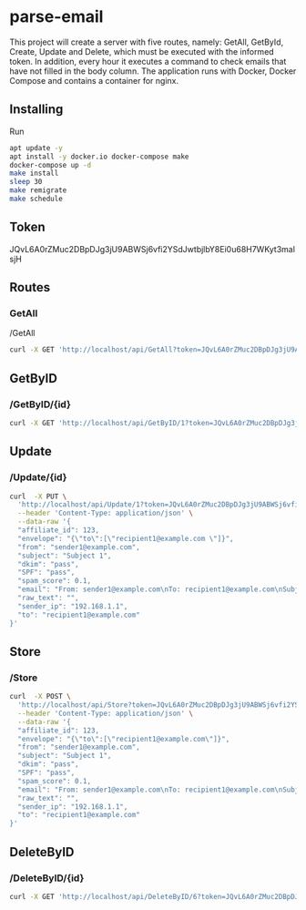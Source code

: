 # parse-email

This project will create a server with five routes, namely: GetAll, GetById, Create, Update and Delete, which must be executed with the informed token. In addition, every hour it executes a command to check emails that have not filled in the body column. The application runs with Docker, Docker Compose and contains a container for nginx.

## Installing

Run

```sh {"id":"01J5VBFFC445JCBYXA3FH3GWTP"}
apt update -y
apt install -y docker.io docker-compose make
docker-compose up -d
make install
sleep 30
make remigrate
make schedule
```

## Token

JQvL6A0rZMuc2DBpDJg3jU9ABWSj6vfi2YSdJwtbjlbY8Ei0u68H7WKyt3malsjH

## Routes

### GetAll

/GetAll

```sh {"id":"01J5XATAS5FD2595PXP65B0GRG"}
curl -X GET 'http://localhost/api/GetAll?token=JQvL6A0rZMuc2DBpDJg3jU9ABWSj6vfi2YSdJwtbjlbY8Ei0u68H7WKyt3malsjH'
```

## GetByID

### /GetByID/{id}

```sh {"id":"01J5XB70922P9B7MPY7NF2V49S"}
curl -X GET 'http://localhost/api/GetByID/1?token=JQvL6A0rZMuc2DBpDJg3jU9ABWSj6vfi2YSdJwtbjlbY8Ei0u68H7WKyt3malsjH'
```

## Update

### /Update/{id}

```sh {"id":"01J5XB8GKGAJERFHYYA7T5PQTG"}
curl  -X PUT \
  'http://localhost/api/Update/1?token=JQvL6A0rZMuc2DBpDJg3jU9ABWSj6vfi2YSdJwtbjlbY8Ei0u68H7WKyt3malsjH' \
  --header 'Content-Type: application/json' \
  --data-raw '{
  "affiliate_id": 123,
  "envelope": "{\"to\":[\"recipient1@example.com \"]}",
  "from": "sender1@example.com",
  "subject": "Subject 1",
  "dkim": "pass",
  "SPF": "pass",
  "spam_score": 0.1,
  "email": "From: sender1@example.com\nTo: recipient1@example.com\nSubject: Subject 1\nDate: Mon, 1 Jan 2023 12:00:00 +0000\nMessage-ID: <message1@example.com>\n\nThis is the body of the email 1.",
  "raw_text": "",
  "sender_ip": "192.168.1.1",
  "to": "recipient1@example.com"
}'
```

## Store

### /Store

```sh {"id":"01J5XB8VWSG7406DSB3RYMKY83"}
curl  -X POST \
  'http://localhost/api/Store?token=JQvL6A0rZMuc2DBpDJg3jU9ABWSj6vfi2YSdJwtbjlbY8Ei0u68H7WKyt3malsjH' \
  --header 'Content-Type: application/json' \
  --data-raw '{
  "affiliate_id": 123,
  "envelope": "{\"to\":[\"recipient1@example.com\"]}",
  "from": "sender1@example.com",
  "subject": "Subject 1",
  "dkim": "pass",
  "SPF": "pass",
  "spam_score": 0.1,
  "email": "From: sender1@example.com\nTo: recipient1@example.com\nSubject: Subject 1\nDate: Mon, 1 Jan 2023 12:00:00 +0000\nMessage-ID: <message1@example.com>\n\nThis is the body of the email 1.",
  "raw_text": "",
  "sender_ip": "192.168.1.1",
  "to": "recipient1@example.com"
}'
```

## DeleteByID

### /DeleteByID/{id}

```sh {"id":"01J5XB7KYV2D3SKZ57AM02PFM7"}
curl -X GET 'http://localhost/api/DeleteByID/6?token=JQvL6A0rZMuc2DBpDJg3jU9ABWSj6vfi2YSdJwtbjlbY8Ei0u68H7WKyt3malsjH'
```